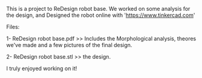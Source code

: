 This is a project to ReDesign robot base.
We worked on some analysis for the design, and Designed the robot online
 with 'https://www.tinkercad.com'

Files:

1- ReDesign robot base.pdf >> Includes the Morphological analysis, theores we've made 
   and a few pictures of the final design.

2- ReDesign robot base.stl >> the design.

I truly enjoyed working on it!

